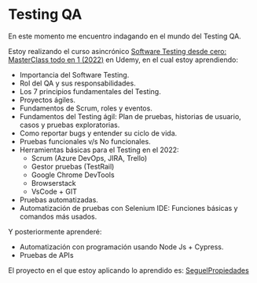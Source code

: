 # Testing QA

En este momento me encuentro indagando en el mundo del Testing QA. 

Estoy realizando el curso asincrónico [Software Testing desde cero: MasterClass todo en 1 (2022)](https://www.udemy.com/course/software-testing-desde-cero-a-expertomasterclass-todo-en-1/) en Udemy, en el cual estoy aprendiendo:

- Importancia del Software Testing.
- Rol del QA y sus responsabilidades.
- Los 7 principios fundamentales del Testing.
- Proyectos ágiles.
- Fundamentos de Scrum, roles y eventos.
- Fundamentos del Testing ágil: Plan de pruebas, historias de usuario, casos y pruebas exploratorias.
- Como reportar bugs y entender su ciclo de vida.
- Pruebas funcionales v/s No funcionales.
- Herramientas básicas para el Testing en el 2022: 
  - Scrum (Azure DevOps, JIRA, Trello)
  - Gestor pruebas (TestRail)
  - Google Chrome DevTools
  - Browserstack
  - VsCode + GIT
- Pruebas automatizadas.
- Automatización de pruebas con Selenium IDE: Funciones básicas y comandos más usados.

Y posteriormente aprenderé:
- Automatización con programación usando Node Js + Cypress.
- Pruebas de APIs

El proyecto en el que estoy aplicando lo aprendido es: [SeguelPropiedades](https://github.com/users/veronica-gonzalez/projects/3/views/6)
